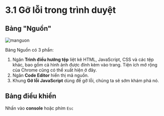 # 3.1 Gỡ lỗi trong trình duyệt
## Bảng "Nguồn"
![manguon](https://user-images.githubusercontent.com/110462149/223043627-74eb7910-6c4c-4ab1-8c88-214a2284f9ef.png)

Bảng Nguồn có 3 phần:
1. Ngăn **Trình điều hướng tệp** liệt kê HTML, JavaScript, CSS và các tệp khác, bao gồm cả hình ảnh được đính kèm vào trang. Tiện ích mở rộng của Chrome cũng có thể xuất hiện ở đây.
2. Ngăn **Code Editor** hiển thị mã nguồn.
3. Khung **Gỡ lỗi JavaScript** dùng để gỡ lỗi, chúng ta sẽ sớm khám phá nó.

## Bảng điều khiển
Nhấn vào **console** hoặc phím `Esc`